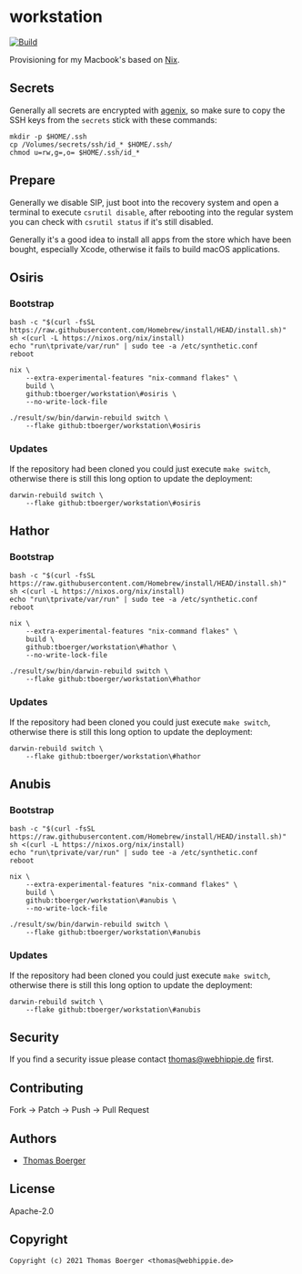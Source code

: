 # workstation

[![Build](https://github.com/tboerger/workstation/actions/workflows/build.yml/badge.svg)](https://github.com/tboerger/workstation/actions/workflows/build.yml)

Provisioning for my Macbook's based on [Nix][nix].

## Secrets

Generally all secrets are encrypted with [agenix][agenix], so make sure to copy
the SSH keys from the `secrets` stick with these commands:

```console
mkdir -p $HOME/.ssh
cp /Volumes/secrets/ssh/id_* $HOME/.ssh/
chmod u=rw,g=,o= $HOME/.ssh/id_*
```

## Prepare

Generally we disable SIP, just boot into the recovery system and open a terminal
to execute `csrutil disable`, after rebooting into the regular system you can
check with `csrutil status` if it's still disabled.

Generally it's a good idea to install all apps from the store which have been
bought, especially Xcode, otherwise it fails to build macOS applications.

## Osiris

### Bootstrap

```console
bash -c "$(curl -fsSL https://raw.githubusercontent.com/Homebrew/install/HEAD/install.sh)"
sh <(curl -L https://nixos.org/nix/install)
echo "run\tprivate/var/run" | sudo tee -a /etc/synthetic.conf
reboot

nix \
    --extra-experimental-features "nix-command flakes" \
    build \
    github:tboerger/workstation\#osiris \
    --no-write-lock-file

./result/sw/bin/darwin-rebuild switch \
    --flake github:tboerger/workstation\#osiris
```

### Updates

If the repository had been cloned you could just execute `make switch`,
otherwise there is still this long option to update the deployment:

```console
darwin-rebuild switch \
    --flake github:tboerger/workstation\#osiris
```

## Hathor

### Bootstrap

```console
bash -c "$(curl -fsSL https://raw.githubusercontent.com/Homebrew/install/HEAD/install.sh)"
sh <(curl -L https://nixos.org/nix/install)
echo "run\tprivate/var/run" | sudo tee -a /etc/synthetic.conf
reboot

nix \
    --extra-experimental-features "nix-command flakes" \
    build \
    github:tboerger/workstation\#hathor \
    --no-write-lock-file

./result/sw/bin/darwin-rebuild switch \
    --flake github:tboerger/workstation\#hathor
```

### Updates

If the repository had been cloned you could just execute `make switch`,
otherwise there is still this long option to update the deployment:

```console
darwin-rebuild switch \
    --flake github:tboerger/workstation\#hathor
```

## Anubis

### Bootstrap

```console
bash -c "$(curl -fsSL https://raw.githubusercontent.com/Homebrew/install/HEAD/install.sh)"
sh <(curl -L https://nixos.org/nix/install)
echo "run\tprivate/var/run" | sudo tee -a /etc/synthetic.conf
reboot

nix \
    --extra-experimental-features "nix-command flakes" \
    build \
    github:tboerger/workstation\#anubis \
    --no-write-lock-file

./result/sw/bin/darwin-rebuild switch \
    --flake github:tboerger/workstation\#anubis
```

### Updates

If the repository had been cloned you could just execute `make switch`,
otherwise there is still this long option to update the deployment:

```console
darwin-rebuild switch \
    --flake github:tboerger/workstation\#anubis
```

## Security

If you find a security issue please contact thomas@webhippie.de first.

## Contributing

Fork -> Patch -> Push -> Pull Request

## Authors

-   [Thomas Boerger](https://github.com/tboerger)

## License

Apache-2.0

## Copyright

```console
Copyright (c) 2021 Thomas Boerger <thomas@webhippie.de>
```

[nix]: https://nixos.org/manual/nix/stable/
[agenix]: https://github.com/ryantm/agenix
